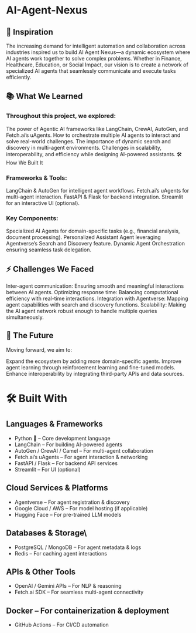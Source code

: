 # AI-Agent-Nexus

## 🚀 Inspiration
The increasing demand for intelligent automation and collaboration across industries inspired us to build AI Agent Nexus—a dynamic ecosystem where AI agents work together to solve complex problems. Whether in Finance, Healthcare, Education, or Social Impact, our vision is to create a network of specialized AI agents that seamlessly communicate and execute tasks efficiently.

## 📚 What We Learned
### Throughout this project, we explored:

The power of Agentic AI frameworks like LangChain, CrewAI, AutoGen, and Fetch.ai’s uAgents.
How to orchestrate multiple AI agents to interact and solve real-world challenges.
The importance of dynamic search and discovery in multi-agent environments.
Challenges in scalability, interoperability, and efficiency while designing AI-powered assistants.
🛠️ How We Built It

### Frameworks & Tools:

LangChain & AutoGen for intelligent agent workflows.
Fetch.ai’s uAgents for multi-agent interaction.
FastAPI & Flask for backend integration.
Streamlit for an interactive UI (optional).
### Key Components:

Specialized AI Agents for domain-specific tasks (e.g., financial analysis, document processing).
Personalized Assistant Agent leveraging Agentverse’s Search and Discovery feature.
Dynamic Agent Orchestration ensuring seamless task delegation.

## ⚡ Challenges We Faced
Inter-agent communication: Ensuring smooth and meaningful interactions between AI agents.
Optimizing response time: Balancing computational efficiency with real-time interactions.
Integration with Agentverse: Mapping agent capabilities with search and discovery functions.
Scalability: Making the AI agent network robust enough to handle multiple queries simultaneously.

## 🌟 The Future
Moving forward, we aim to:

Expand the ecosystem by adding more domain-specific agents.
Improve agent learning through reinforcement learning and fine-tuned models.
Enhance interoperability by integrating third-party APIs and data sources.

# 🛠️ Built With
## Languages & Frameworks
* Python 🐍 – Core development language
* LangChain – For building AI-powered agents
* AutoGen / CrewAI / Camel – For multi-agent collaboration
* Fetch.ai’s uAgents – For agent interaction & networking
* FastAPI / Flask – For backend API services
* Streamlit – For UI (optional)
##  Cloud Services & Platforms
* Agentverse – For agent registration & discovery
* Google Cloud / AWS – For model hosting (if applicable)
* Hugging Face – For pre-trained LLM models
## Databases & Storage\
* PostgreSQL / MongoDB – For agent metadata & logs
* Redis – For caching agent interactions
## APIs & Other Tools
* OpenAI / Gemini APIs – For NLP & reasoning
* Fetch.ai SDK – For seamless multi-agent connectivity
## Docker – For containerization & deployment
* GitHub Actions – For CI/CD automation
